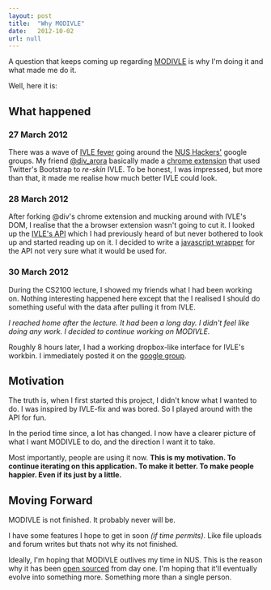 ```yaml
---
layout: post
title:  "Why MODIVLE"
date:   2012-10-02
url: null
---
```


A question that keeps coming up regarding [MODIVLE](http://modivle.yrmichael.com) is why I'm doing it and what made me do it.

Well, here it is:
<!--more-->

## What happened

### 27 March 2012

There was a wave of [IVLE fever](https://groups.google.com/forum/?fromgroups=#!searchin/nushackers/ivle/nushackers/9vBDb097xfY/H42RzUtu2sYJ) going around the [NUS Hackers'](http://nushackers.org) google groups. My friend [@div_arora](https://twitter.com/div_arora) basically made a [chrome extension](https://github.com/darora/IVLE-Fix) that used Twitter's Bootstrap to _re-skin_ IVLE. To be honest, I was impressed, but more than that, it made me realise how much better IVLE could look.

### 28 March 2012

After forking @div's chrome extension and mucking around with IVLE's DOM, I realise that the a browser extension wasn't going to cut it. I looked up the [IVLE's API](http://wiki.nus.edu.sg/display/ivlelapi/IVLE+LAPI+Overview) which I had previously heard of but never bothered to look up and started reading up on it. I decided to write a [javascript wrapper](https://github.com/ymichael/ivleapi) for the API not very sure what it would be used for.

### 30 March 2012

During the CS2100 lecture, I showed my friends what I had been working on. Nothing interesting happened here except that the I realised I should do something useful with the data after pulling it from IVLE.

_I reached home after the lecture. It had been a long day. I didn't feel like doing any work. I decided to continue working on MODIVLE._

Roughly 8 hours later, I had a working dropbox-like interface for IVLE's workbin. I immediately posted it on the [google group](https://groups.google.com/forum/?fromgroups=#!searchin/nushackers/ivle/nushackers/O90iO6D-do4/WKYMJCu-8S4J).

## Motivation

The truth is, when I first started this project, I didn't know what I wanted to do. I was inspired by IVLE-fix and was bored. So I played around with the API for fun.

In the period time since, a lot has changed. I now have a clearer picture of what I want MODIVLE to do, and the direction I want it to take.

Most importantly, people are using it now. **This is my motivation. To continue iterating on this application. To make it better. To make people happier. Even if its just by a little.**

## Moving Forward

MODIVLE is not finished. It probably never will be.

I have some features I hope to get in soon _(if time permits)_. Like file uploads and forum writes but thats not why its not finished.

Ideally, I'm hoping that MODIVLE outlives my time in NUS. This is the reason why it has been [open sourced](https://github.com/ymichael/modivle) from day one. I'm hoping that it'll eventually evolve into something more. Something more than a single person.
